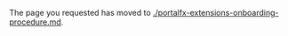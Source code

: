 
The page you requested has moved to [./portalfx-extensions-onboarding-procedure.md](./portalfx-extensions-onboarding-procedure.md). 
